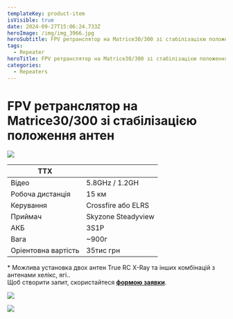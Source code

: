 ```yaml
---
templateKey: product-item
isVisible: true
date: 2024-09-27T15:06:24.733Z
heroImage: /img/img_3966.jpg
heroSubtitle: FPV ретранслятор на Matrice30/300 зі стабілізацією положення антенн
tags:
  - Repeater
heroTitle: FPV ретранслятор на Matrice30/300 зі стабілізацією положення антенн
categories:
  - Repeaters
---
```

# FPV ретранслятор на Matrice30/300 зі стабілізацією положення антен

![](/img/img_3966.jpg)

| **ТТХ**          |                    |
| ---------------- | ------------------ |
| Відео            | 5.8GHz / 1.2GH     |
| Робоча дистанція | 15 км              |
| ﻿Керування       | Crossfire або ELRS﻿    |
| П﻿риймач         | Skyzone Steadyview |
| АКБ              | 3S1P               |
| Вага             | ~900г                   |
|Оріентовна вартість|35тис грн|


\* Можлива установка двох антен True RC X-Ray та інших комбінацій з антенами хелікс, ягі..
\
Щоб створити запит, скористайтеся <a href="https://docs.google.com/forms/d/1TCApMWtctqZN7LEEKFTjVBQc5R3FQGf2tWWAGfGwWSU" target="_blank" rel="noopener noreferrer">**формою заявки**</a>.

![](/img/img_3965.jpg)

![](/img/img_3964.jpg)